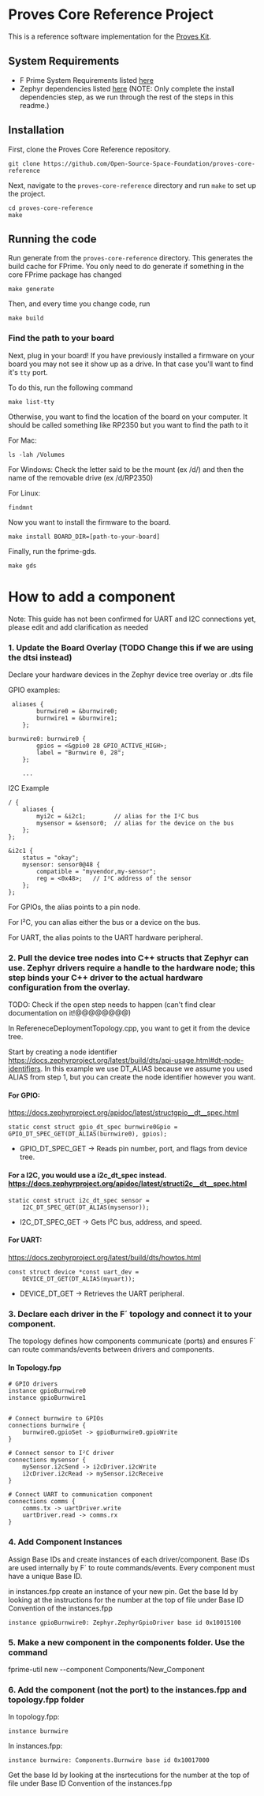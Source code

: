 # Proves Core Reference Project

This is a reference software implementation for the [Proves Kit](https://docs.proveskit.space/en/latest/).

## System Requirements
- F Prime System Requirements listed [here](https://fprime.jpl.nasa.gov/latest/docs/getting-started/installing-fprime/#system-requirements)
- Zephyr dependencies listed [here](https://docs.zephyrproject.org/latest/develop/getting_started/index.html#install-dependencies) (NOTE: Only complete the install dependencies step, as we run through the rest of the steps in this readme.)

## Installation

First, clone the Proves Core Reference repository.

```shell
git clone https://github.com/Open-Source-Space-Foundation/proves-core-reference
```

Next, navigate to the `proves-core-reference` directory and run `make` to set up the project.

```shell
cd proves-core-reference
make
```

## Running the code

Run generate from the `proves-core-reference` directory. This generates the build cache for FPrime. You only need to do generate if something in the core FPrime package has changed
```shell
make generate
```

Then, and every time you change code, run

```shell
make build
```

### Find the path to your board

Next, plug in your board! If you have previously installed a firmware on your board you may not see it show up as a drive. In that case you'll want to find it's `tty` port.

To do this, run the following command
```shell
make list-tty
```

Otherwise, you want to find the location of the board on your computer. It should be called something like RP2350 but you want to find the path to it

For Mac:
```shell
ls -lah /Volumes
```

For Windows:
Check the letter said to be the mount (ex /d/) and then the name of the removable drive (ex /d/RP2350)

For Linux:
```shell
findmnt
```

Now you want to install the firmware to the board.
```shell
make install BOARD_DIR=[path-to-your-board]
```

Finally, run the fprime-gds.
```shell
make gds
```

# How to add a component

Note: This guide has not been confirmed for UART and I2C connections yet, please edit and add clarification as needed

### 1. Update the Board Overlay (TODO Change this if we are using the dtsi instead)


Declare your hardware devices in the Zephyr device tree overlay or .dts file


GPIO examples:
```
 aliases {
        burnwire0 = &burnwire0;
        burnwire1 = &burnwire1;
    };

burnwire0: burnwire0 {
        gpios = <&gpio0 28 GPIO_ACTIVE_HIGH>;
        label = "Burnwire 0, 28";
    };

    ...
```

I2C Example

```
/ {
    aliases {
        myi2c = &i2c1;        // alias for the I²C bus
        mysensor = &sensor0;  // alias for the device on the bus
    };
};

&i2c1 {
    status = "okay";
    mysensor: sensor0@48 {
        compatible = "myvendor,my-sensor";
        reg = <0x48>;   // I²C address of the sensor
    };
};
```
For GPIOs, the alias points to a pin node.

For I²C, you can alias either the bus or a device on the bus.

For UART, the alias points to the UART hardware peripheral.

### 2. Pull the device tree nodes into C++ structs that Zephyr can use. Zephyr drivers require a handle to the hardware node; this step binds your C++ driver to the actual hardware configuration from the overlay.

TODO: Check if the open step needs to happen (can't find clear documentation on it!@@@@@@@@)


In RefereneceDeploymentTopology.cpp, you want to get it from the device tree.

Start by creating a node identifier https://docs.zephyrproject.org/latest/build/dts/api-usage.html#dt-node-identifiers. In this example we use DT_ALIAS because we assume you used ALIAS from step 1, but you can create the node identifier however you want.

#### For GPIO:
https://docs.zephyrproject.org/apidoc/latest/structgpio__dt__spec.html

```
static const struct gpio_dt_spec burnwire0Gpio = GPIO_DT_SPEC_GET(DT_ALIAS(burnwire0), gpios);
```
- GPIO_DT_SPEC_GET → Reads pin number, port, and flags from device tree.


#### For a I2C, you would use a i2c_dt_spec instead. https://docs.zephyrproject.org/apidoc/latest/structi2c__dt__spec.html
```
static const struct i2c_dt_spec sensor =
    I2C_DT_SPEC_GET(DT_ALIAS(mysensor));
```

- I2C_DT_SPEC_GET → Gets I²C bus, address, and speed.

#### For UART:
https://docs.zephyrproject.org/latest/build/dts/howtos.html
```
const struct device *const uart_dev =
    DEVICE_DT_GET(DT_ALIAS(myuart));
```

- DEVICE_DT_GET → Retrieves the UART peripheral.

### 3. Declare each driver in the F´ topology and connect it to your component.

The topology defines how components communicate (ports) and ensures F´ can route commands/events between drivers and components.

#### In Topology.fpp

```
# GPIO drivers
instance gpioBurnwire0
instance gpioBurnwire1


# Connect burnwire to GPIOs
connections burnwire {
    burnwire0.gpioSet -> gpioBurnwire0.gpioWrite
}

# Connect sensor to I²C driver
connections mysensor {
    mySensor.i2cSend -> i2cDriver.i2cWrite
    i2cDriver.i2cRead -> mySensor.i2cReceive
}

# Connect UART to communication component
connections comms {
    comms.tx -> uartDriver.write
    uartDriver.read -> comms.rx
}
```


### 4. Add Component Instances

Assign Base IDs and create instances of each driver/component. Base IDs are used internally by F´ to route commands/events. Every component must have a unique Base ID.

in instances.fpp create an instance of your new pin. Get the base Id by looking at the instructions for the number at the top of file under Base ID Convention of the instances.fpp

```
instance gpioBurnwire0: Zephyr.ZephyrGpioDriver base id 0x10015100
```

### 5. Make a new component in the components folder. Use the command

fprime-util new --component Components/New_Component

### 6. Add the component (not the port) to the instances.fpp and topology.fpp folder

In topology.fpp:

```
instance burnwire
```

In instances.fpp:
```
instance burnwire: Components.Burnwire base id 0x10017000
```
  Get the base Id by looking at the insrtecutions for the number at the top of file under Base ID Convention of the instances.fpp
